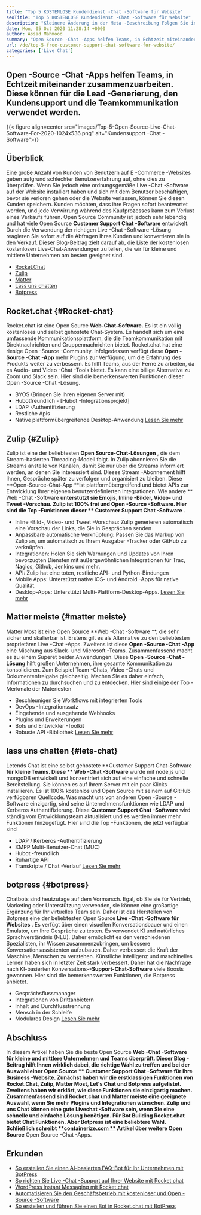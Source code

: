 ```yaml
---
title: "Top 5 KOSTENLOSE Kundendienst -Chat -Software für Website" 
seoTitle: "Top 5 KOSTENLOSE Kundendienst -Chat -Software für Website" 
description: "Kleinere Änderung in der Meta -Beschreibung Folgen Sie in diesem Blog -Beitrag, um die 5 Top 5 kostenlosen Customer -Support -Chat -Software zu erhalten. Diese Tools erleichtern Ihrem Kundendienstmitarbeiter und steigern den Umsatz." 
date: Mon, 05 Oct 2020 11:28:14 +0000
author: Assad Mahmood
summary: "Open Source -Chat -Apps helfen Teams, in Echtzeit miteinander zusammenzuarbeiten. Diese können für die Lead -Generierung, den Kundensupport und die Teamkommunikation verwendet werden." 
url: /de/top-5-free-customer-support-chat-software-for-website/
categories: ['Live Chat']
---
```


## Open -Source -Chat -Apps helfen Teams, in Echtzeit miteinander zusammenzuarbeiten. Diese können für die Lead -Generierung, den Kundensupport und die Teamkommunikation verwendet werden.

{{< figure align=center src="images/Top-5-Open-Source-Live-Chat-Software-For-2020-1024x536.png" alt="Kundensupport -Chat -Software">}}


## Überblick
Eine große Anzahl von Kunden von Benutzern auf E -Commerce -Websites geben aufgrund schlechter Benutzererfahrung auf, ohne dies zu überprüfen. Wenn Sie jedoch eine ordnungsgemäße Live -Chat -Software auf der Website installiert haben und sich mit dem Benutzer beschäftigen, bevor sie verloren gehen oder die Website verlassen, können Sie diesen Kunden speichern. Kunden möchten, dass ihre Fragen sofort beantwortet werden, und jede Verwirrung während des Kaufprozesses kann zum Verlust eines Verkaufs führen. Open Source Community ist jedoch sehr lebendig und hat viele Open Source **Customer Support Chat -Software**  entwickelt.
Durch die Verwendung der richtigen Live -Chat -Software -Lösung reagieren Sie sofort auf die Abfragen Ihres Kunden und konvertieren sie in den Verkauf. Dieser Blog-Beitrag zielt darauf ab, die Liste der kostenlosen kostenlosen Live-Chat-Anwendungen zu teilen, die wir für kleine und mittlere Unternehmen am besten geeignet sind.
  * [Rocket.Chat][1]
  * [Zulip][2]
  * [Matter][3]
  * [Lass uns chatten][4]
  * [Botpress][5]

## **Rocket.chat** {#Rocket-chat}
Rocket.chat ist eine Open Source **Web-Chat-Software.**  Es ist ein völlig kostenloses und selbst gehostete Chat-System. Es handelt sich um eine umfassende Kommunikationsplattform, die die Teamkommunikation mit Direktnachrichten und Gruppennachrichten bietet.
Rocket.chat hat eine riesige Open -Source -Community. Infolgedessen verfügt diese **Open -Source -Chat -App**  mehr Plugins zur Verfügung, um die Erfahrung des Produkts weiter zu verbessern. Es hilft Teams, aus der Ferne zu arbeiten, da es Audio- und Video -Chat -Tools bietet. Es kann eine billige Alternative zu Zoom und Slack sein. Hier sind die bemerkenswerten Funktionen dieser Open -Source -Chat -Lösung.
  * BYOS (Bringen Sie Ihren eigenen Server mit)
  * Hubotfreundlich - [Hubot -Integrationsprojekt]
  * LDAP -Authentifizierung
  * Restliche Apis
  * Native plattformübergreifende Desktop-Anwendung
    [Lesen Sie mehr][6]

## **Zulip** {#Zulip}
Zulip ist eine der beliebtesten **Open Source-Chat-Lösungen** , die dem Stream-basierten Threading-Modell folgt. In Zulip abonnieren Sie die Streams anstelle von Kanälen, damit Sie nur über die Streams informiert werden, an denen Sie interessiert sind. Dieses Stream -Abonnement hilft Ihnen, Gespräche später zu verfolgen und organisiert zu bleiben.
Diese **Open-Source-Chat-App  **ist plattformübergreifend und bietet APIs zur Entwicklung Ihrer eigenen benutzerdefinierten Integrationen. Wie andere **  Web -Chat -Software  **unterstützt sie Emojis, Inline -Bilder, Video- und Tweet -Vorschau. Zulip ist 100% frei und Open -Source -Software. Hier sind die Top -Funktionen dieser **  Customer Support Chat -Software** .
  * Inline -Bild-, Video- und Tweet -Vorschau: Zulip generieren automatisch eine Vorschau der Links, die Sie in Gesprächen senden
  * Anpassbare automatische Verknüpfung: Passen Sie das Markup von Zulip an, um automatisch zu Ihrem Ausgaber -Tracker oder GitHub zu verknüpfen.
  * Integrationen: Holen Sie sich Warnungen und Updates von Ihren bevorzugten Diensten mit außergewöhnlichen Integrationen für Trac, Nagios, Github, Jenkins und mehr.
  * API: Zulip hat eine toten, restliche API- und Python-Bindungen
  * Mobile Apps: Unterstützt native iOS- und Android -Apps für native Qualität.
  * Desktop-Apps: Unterstützt Multi-Plattform-Desktop-Apps.
    [Lesen Sie mehr][7]

## **Matter meiste** {#matter meiste}
Matter Most ist eine Open Source **Web -Chat -Software **, die sehr sicher und skalierbar ist. Erstens gilt es als Alternative zu den beliebtesten proprietären Live -Chat -Apps. Zweitens ist diese  **Open -Source -Chat -App**   eine Mischung aus Slack- und Microsoft -Teams. Zusammenfassend macht es zu einem Superet beider Anwendungen.
Diese **Open -Source -Chat -Lösung**  hilft großen Unternehmen, ihre gesamte Kommunikation zu konsolidieren. Zum Beispiel Team -Chats, Video -Chats und Dokumentenfreigabe gleichzeitig. Machen Sie es daher einfach, Informationen zu durchsuchen und zu entdecken.
Hier sind einige der Top -Merkmale der Materiesten
  * Beschleunigen Sie Workflows mit integrierten Tools
  * DevOps -Integrationssatz
  * Eingehende und ausgehende Webhooks
  * Plugins und Erweiterungen
  * Bots und Entwickler -Toolkit
  * Robuste API -Bibliothek
    [Lesen Sie mehr][8]

## **lass uns chatten** {#lets-chat}
Letends Chat ist eine selbst gehostete **Customer Support Chat-Software  **für kleine Teams. Diese **  Web -Chat -Software**  wurde mit node.js und mongoDB entwickelt und konzentriert sich auf eine einfache und schnelle Bereitstellung. Sie können es auf Ihrem Server mit ein paar Klicks installieren. Es ist 100% kostenlos und Open Source mit seinem auf GitHub verfügbaren Quellcode.
Was macht uns von anderen Open -Source -Software einzigartig, sind seine Unternehmensfunktionen wie LDAP und Kerberos Authentifizierung. Diese **Customer Support Chat -Software**  wird ständig vom Entwicklungsteam aktualisiert und es werden immer mehr Funktionen hinzugefügt. Hier sind die Top -Funktionen, die jetzt verfügbar sind
  * LDAP / Kerberos -Authentifizierung
  * XMPP Multi-Benutzer-Chat (MUC)
  * Hubot -freundlich
  * Ruhartige API
  * Transkripte / Chat -Verlauf
    [Lesen Sie mehr][9]

## **botpress** {#botpress}
Chatbots sind heutzutage auf dem Vormarsch. Egal, ob Sie sie für Vertrieb, Marketing oder Unterstützung verwenden, sie können eine großartige Ergänzung für Ihr virtuelles Team sein.
Daher ist das Herstellen von Botpress eine der beliebtesten Open Source **Live -Chat -Software für Websites** . Es verfügt über einen visuellen Konversationsbauer und einen Emulator, um Ihre Gespräche zu testen. Es verwendet KI und natürliches Sprachverständnis (NLU). Daher ermöglicht es den verschiedenen Spezialisten, ihr Wissen zusammenzubringen, um bessere Konversationsassistenten aufzubauen. Daher verbessert die Kraft der Maschine, Menschen zu verstehen.
Künstliche Intelligenz und maschinelles Lernen haben sich in letzter Zeit stark verbessert. Daher hat die Nachfrage nach KI-basierten Konversations-**-Support-Chat-Software**  viele Boosts gewonnen. Hier sind die bemerkenswerten Funktionen, die Botpress anbietet.
  * Gesprächsflussmanager
  * Integrationen von Drittanbietern
  * Inhalt und Durchflusstrennung
  * Mensch in der Schleife
  * Modulares Design
    [Lesen Sie mehr][10]

## Abschluss
In diesem Artikel haben Sie die beste Open Source **Web -Chat -Software  **für kleine und mittlere Unternehmen und Teams überprüft. Dieser Blog -Beitrag hilft Ihnen wirklich dabei, die richtige Wahl zu treffen und bei der Auswahl einer Open Source **  Customer Support Chat -Software**  für Ihre Business -Website. Zunächst haben wir die erstklassigen Funktionen von Rocket.Chat, Zulip, Matter Most, Let's Chat und Botpress aufgelistet. Zweitens haben wir erklärt, wie diese Funktionen sie einzigartig machen. Zusammenfassend sind Rocket.chat und Matter meiste eine geeignete Auswahl, wenn Sie mehr Plugins und Integrationen wünschen. Zulip und uns Chat können eine gute Livechat -Software sein, wenn Sie eine schnelle und einfache Lösung benötigen. Für Bot Building Rocket.chat bietet Chat Funktionen. Aber Botpress ist eine beliebtere Wahl.
Schließlich schreibt [**containerize.com **][11] Artikel über weitere Open Source**  Open Source -Chat -Apps.

## Erkunden
  * [So erstellen Sie einen AI-basierten FAQ-Bot für Ihr Unternehmen mit BotPress][13]
  * [So richten Sie Live -Chat -Support auf Ihrer Website mit Rocket.chat][14]
  * [WordPress Instant Messaging mit Rocket.chat][15]
  * [Automatisieren Sie den Geschäftsbetrieb mit kostenloser und Open -Source -Software][16]
  * [So erstellen und führen Sie einen Bot in Rocket.chat mit BotPress][17]

  
[1]: #rocket-chat
[2]: #zulip
[3]: #mattermost
[4]: #lets-chat
[5]: #botpress
[6]: https://products.containerize.com/live-chat/rocketchat
[7]: https://products.containerize.com/live-chat/zulip
[8]: https://products.containerize.com/live-chat/mattermost
[9]: https://products.containerize.com/live-chat/lets-chat
[10]: https://products.containerize.com/live-chat/botpress
[11]: https://www.containerize.com/
[12]: https://products.containerize.com/live-chat/
[13]: https://blog.containerize.com/live-chat/how-to-create-an-ai-based-faq-bot-for-your-business-using-botpress/
[14]: https://blog.containerize.com/live-chat/how-to-setup-live-chat-software-on-website-rocket-chat/
[15]: https://blog.containerize.com/blogging/instantly-communicate-with-customers-using-wordpress-and-rocket-chat/
[16]: https://blog.containerize.com/blogging/automate-business-operations-using-open-source-software/
[17]: https://blog.containerize.com/live-chat/how-to-create-and-run-a-bot-in-rocket-chat-using-botpress/
